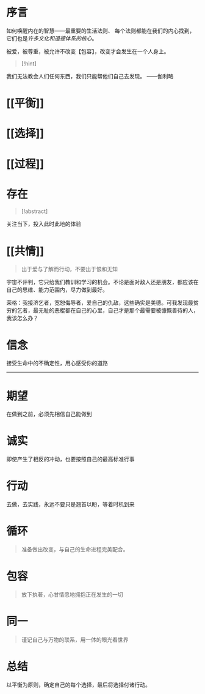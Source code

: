 # 序言
如何唤醒内在的智慧——最重要的生活法则、
每个法则都能在我们的内心找到，它们也是*许多文化和道德体系的核心*。

被爱，被尊重，被允许不改变【包容】，改变才会发生在一个人身上。
> [!hint]
> 
我们无法教会人们任何东西，我们只能帮他们自己去发现。
——伽利略

# [[平衡]] 
# [[选择]] 
# [[过程]] 

# 存在
> [!abstract]
> 
关注当下，投入此时此地的体验

# [[共情]] 
>出于爱与了解而行动，不要出于恨和无知

宇宙不评判，它只给我们教训和学习的机会。不论是面对敌人还是朋友，都应该在自己的思维、能力范围内，尽力做到最好。

荣格：我接济乞者，宽恕侮辱者，爱自己的仇敌，这些确实是美德。可我发现最贫穷的乞者，最无耻的恶棍都在自己的心里，自己才是那个最需要被慷慨善待的人，我该怎么办？


# 信念
接受生命中的不确定性，用心感受你的道路

---

# 期望
在做到之前，必须先相信自己能做到

# 诚实
即使产生了相反的冲动，也要按照自己的最高标准行事

# 行动
去做，去实践，永远不要只是翘首以盼，等着时机到来

# 循环
>准备做出改变，与自己的生命进程完美配合。

# 包容
>放下执著，心甘情愿地拥抱正在发生的一切


# 同一
>谨记自己与万物的联系，用一体的眼光看世界


# 总结
以平衡为原则，确定自己的每个选择，最后将选择付诸行动。